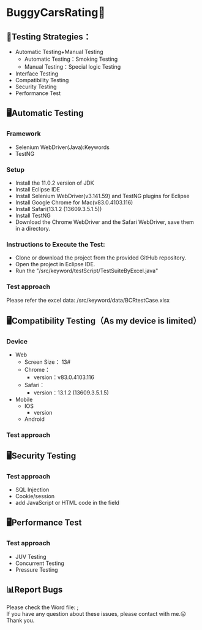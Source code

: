 # BuggyCarsRating🚗
## 🧠Testing Strategies：
+ Automatic Testing+Manual Testing
  - Automatic Testing：Smoking Testing
  - Manual Testing：Special logic Testing 
+ Interface Testing
+ Compatibility Testing
+ Security Testing
+ Performance Test


## 🖥️Automatic Testing
### Framework
+ Selenium WebDriver(Java):Keywords
+ TestNG
### Setup
  - Install the 11.0.2 version of JDK
  - Install Eclipse IDE
  - Install Selenium WebDriver(v3.141.59) and TestNG plugins for Eclipse
  - Install Google Chrome for Mac(v83.0.4103.116)
  - Install Safari(13.1.2 (13609.3.5.1.5))
  - Install TestNG
  - Download the Chrome WebDriver and the Safari WebDriver, save them in a directory.
### Instructions to Execute the Test:
+  Clone or download the project from the provided GitHub repository.
+  Open the project in Eclipse IDE.
+  Run the "/src/keyword/testScript/TestSuiteByExcel.java" 

### Test approach
Please refer the excel data: /src/keyword/data/BCRtestCase.xlsx

## 🖥️Compatibility Testing（As my device is limited）
### Device
+ Web
  - Screen Size： 13#
  - Chrome：
    - version：v83.0.4103.116   
  - Safari：
    - version：13.1.2 (13609.3.5.1.5)    
+ Mobile
  - IOS
    - version   
  - Android
### Test approach

## 🖥️Security Testing
### Test approach
+ SQL Injection
+ Cookie/session
+ add JavaScript or HTML code in the field


## 🖥️Performance Test
### Test approach
+ JUV Testing
+ Concurrent Testing
+ Pressure Testing


## 📊Report Bugs
Please check the Word file: ;<br>
If you have any question about these issues, please contact with me.😜Thank you.
